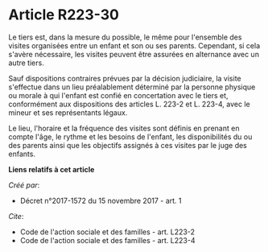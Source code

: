 # Article R223-30

Le tiers est, dans la mesure du possible, le même pour l'ensemble des visites organisées entre un enfant et son ou ses
parents. Cependant, si cela s'avère nécessaire, les visites peuvent être assurées en alternance avec un autre tiers. 

Sauf dispositions contraires prévues par la décision judiciaire, la visite s'effectue dans un lieu préalablement déterminé
par la personne physique ou morale à qui l'enfant est confié en concertation avec le tiers et, conformément aux dispositions
des articles L. 223-2 et L. 223-4, avec le mineur et ses représentants légaux. 

Le lieu, l'horaire et la fréquence des visites sont définis en prenant en compte l'âge, le rythme et les besoins de l'enfant,
les disponibilités du ou des parents ainsi que les objectifs assignés à ces visites par le juge des enfants.

**Liens relatifs à cet article**

_Créé par_:

  - Décret n°2017-1572 du 15 novembre 2017 - art. 1

_Cite_:

  - Code de l'action sociale et des familles - art. L223-2
  - Code de l'action sociale et des familles - art. L223-4
